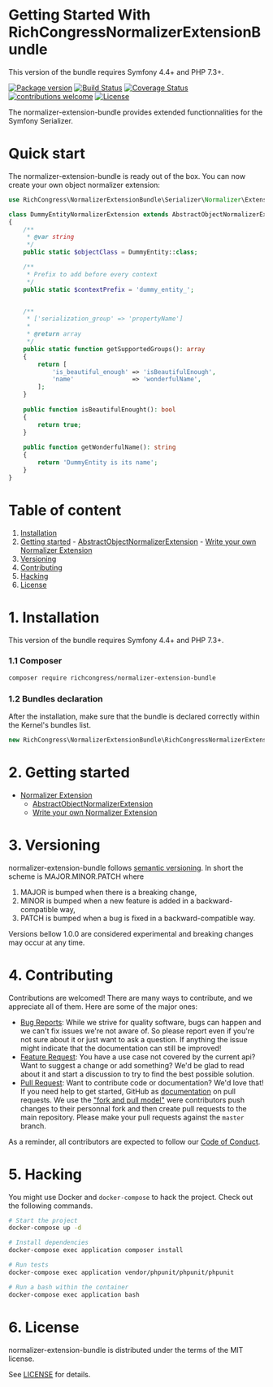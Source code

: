 Getting Started With RichCongressNormalizerExtensionBundle
=======================================

This version of the bundle requires Symfony 4.4+ and PHP 7.3+.

[![Package version](https://img.shields.io/packagist/v/richcongress/normalizer-extension-bundle)](https://packagist.org/packages/richcongress/normalizer-extension-bundle)
[![Build Status](https://img.shields.io/travis/richcongress/normalizer-extension-bundle.svg?branch=master)](https://travis-ci.org/richcongress/normalizer-extension-bundle?branch=master)
[![Coverage Status](https://coveralls.io/repos/github/richcongress/normalizer-extension-bundle/badge.svg?branch=master)](https://coveralls.io/github/richcongress/normalizer-extension-bundle?branch=master)
[![contributions welcome](https://img.shields.io/badge/contributions-welcome-brightgreen.svg?style=flat)](https://github.com/richcongress/normalizer-extension-bundle/issues)
[![License](https://img.shields.io/badge/license-MIT-red.svg)](LICENSE.md)

The normalizer-extension-bundle provides extended functionnalities for the Symfony Serializer.


# Quick start

The normalizer-extension-bundle is ready out of the box. You can now create your own object normalizer extension:

```php
use RichCongress\NormalizerExtensionBundle\Serializer\Normalizer\Extension\AbstractObjectNormalizerExtension;

class DummyEntityNormalizerExtension extends AbstractObjectNormalizerExtension
{
    /**
     * @var string
     */
    public static $objectClass = DummyEntity::class;

    /**
     * Prefix to add before every context
     */
    public static $contextPrefix = 'dummy_entity_';


    /**
     * ['serialization_group' => 'propertyName']
     * 
     * @return array
     */
    public static function getSupportedGroups(): array
    {
        return [
            'is_beautiful_enough' => 'isBeautifulEnough',
            'name'                => 'wonderfulName',
        ];
    }
    
    public function isBeautifulEnought(): bool
    {
        return true;
    }   
    
    public function getWonderfulName(): string
    {
        return 'DummyEntity is its name';
    }   
}
```

# Table of content

1. [Installation](#1-installation)
2. [Getting started](#2-getting-started)
        - [AbstractObjectNormalizerExtension](Docs/NormalizerExtension.md#abstractobjectnormalizerextension)
        - [Write your own Normalizer Extension](Docs/NormalizerExtension.md#write-your-own-normalizer-extension)
4. [Versioning](#3-versioning)
5. [Contributing](#4-contributing)
6. [Hacking](#5-hacking)
7. [License](#6-license)


# 1. Installation

This version of the bundle requires Symfony 4.4+ and PHP 7.3+.

### 1.1 Composer

```bash
composer require richcongress/normalizer-extension-bundle
```

### 1.2 Bundles declaration

After the installation, make sure that the bundle is declared correctly within the Kernel's bundles list.

```php
new RichCongress\NormalizerExtensionBundle\RichCongressNormalizerExtensionBundle::class => ['all' => true],
```


# 2. Getting started

- [Normalizer Extension](Docs/NormalizerExtension.md)
    - [AbstractObjectNormalizerExtension](Docs/NormalizerExtension.md#abstractobjectnormalizerextension)
    - [Write your own Normalizer Extension](Docs/NormalizerExtension.md#write-your-own-normalizer-extension)


# 3. Versioning

normalizer-extension-bundle follows [semantic versioning](https://semver.org/). In short the scheme is MAJOR.MINOR.PATCH where
1. MAJOR is bumped when there is a breaking change,
2. MINOR is bumped when a new feature is added in a backward-compatible way,
3. PATCH is bumped when a bug is fixed in a backward-compatible way.

Versions bellow 1.0.0 are considered experimental and breaking changes may occur at any time.


# 4. Contributing

Contributions are welcomed! There are many ways to contribute, and we appreciate all of them. Here are some of the major ones:

* [Bug Reports](https://github.com/richcongress/normalizer-extension-bundle/issues): While we strive for quality software, bugs can happen and we can't fix issues we're not aware of. So please report even if you're not sure about it or just want to ask a question. If anything the issue might indicate that the documentation can still be improved!
* [Feature Request](https://github.com/richcongress/normalizer-extension-bundle/issues): You have a use case not covered by the current api? Want to suggest a change or add something? We'd be glad to read about it and start a discussion to try to find the best possible solution.
* [Pull Request](https://github.com/richcongress/normalizer-extension-bundle/pulls): Want to contribute code or documentation? We'd love that! If you need help to get started, GitHub as [documentation](https://help.github.com/articles/about-pull-requests/) on pull requests. We use the ["fork and pull model"](https://help.github.com/articles/about-collaborative-development-models/) were contributors push changes to their personnal fork and then create pull requests to the main repository. Please make your pull requests against the `master` branch.

As a reminder, all contributors are expected to follow our [Code of Conduct](CODE_OF_CONDUCT.md).


# 5. Hacking

You might use Docker and `docker-compose` to hack the project. Check out the following commands.

```bash
# Start the project
docker-compose up -d

# Install dependencies
docker-compose exec application composer install

# Run tests
docker-compose exec application vendor/phpunit/phpunit/phpunit

# Run a bash within the container
docker-compose exec application bash
```


# 6. License

normalizer-extension-bundle is distributed under the terms of the MIT license.

See [LICENSE](LICENSE.md) for details.